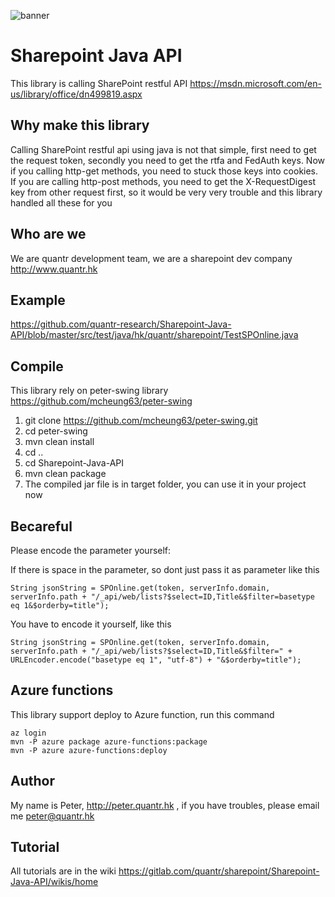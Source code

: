 ![banner](http://www.quantr.hk/wp-content/uploads/2017/11/banner1.png)

# Sharepoint Java API
This library is calling SharePoint restful API https://msdn.microsoft.com/en-us/library/office/dn499819.aspx

## Why make this library
Calling SharePoint restful api using java is not that simple, first need to get the request token, secondly you need to get the rtfa and FedAuth keys. Now if you calling http-get methods, you need to stuck those keys into cookies. If you are calling http-post methods, you need to get the X-RequestDigest key from other request first, so it would be very very trouble and this library handled all these for you

## Who are we
We are quantr development team, we are a sharepoint dev company http://www.quantr.hk

## Example
https://github.com/quantr-research/Sharepoint-Java-API/blob/master/src/test/java/hk/quantr/sharepoint/TestSPOnline.java

## Compile

This library rely on peter-swing library https://github.com/mcheung63/peter-swing

1. git clone https://github.com/mcheung63/peter-swing.git
2. cd peter-swing
3. mvn clean install
4. cd ..
5. cd Sharepoint-Java-API
6. mvn clean package
7. The compiled jar file is in target folder, you can use it in your project now

## Becareful
		
Please encode the parameter yourself:

If there is space in the parameter, so dont just pass it as parameter like this

```
String jsonString = SPOnline.get(token, serverInfo.domain, serverInfo.path + "/_api/web/lists?$select=ID,Title&$filter=basetype eq 1&$orderby=title");
```

You have to encode it yourself, like this
		
```
String jsonString = SPOnline.get(token, serverInfo.domain, serverInfo.path + "/_api/web/lists?$select=ID,Title&$filter=" + URLEncoder.encode("basetype eq 1", "utf-8") + "&$orderby=title");
```

## Azure functions

This library support deploy to Azure function, run this command

```
az login
mvn -P azure package azure-functions:package
mvn -P azure azure-functions:deploy
```

## Author
My name is Peter, http://peter.quantr.hk , if you have troubles, please email me peter@quantr.hk

## Tutorial
All tutorials are in the wiki https://gitlab.com/quantr/sharepoint/Sharepoint-Java-API/wikis/home
